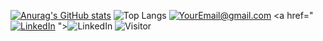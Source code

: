 [![Anurag's GitHub stats](https://github-readme-stats.vercel.app/api?username=JasperVandenberghen)](https://github.com/JasperVandenberghen/github-readme-stats)
![Top Langs](https://github-readme-stats.vercel.app/api/top-langs/?username=JasperVandenberghen)
<a href="mailto:jasper.vandenberghen@gmail.com">![YourEmail@gmail.com](https://img.shields.io/badge/Gmail-D14836?style=for-the-badge&logo=gmail&logoColor=white)</a>
<a href="<a href="[<LinkedInURL>](https://www.linkedin.com/in/jasper-vandenberghen-a029b6103/)">![LinkedIn](https://img.shields.io/badge/LinkedIn-0077B5?style=for-the-badge&logo=linkedin&logoColor=white)</a>
">![LinkedIn](https://img.shields.io/badge/LinkedIn-0077B5?style=for-the-badge&logo=linkedin&logoColor=white)</a>
![Visitor](https://visitor-badge.laobi.icu/badge?page_id=JasperVandenberghen.JasperVandenberghen)
